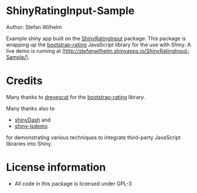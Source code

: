 # ShinyRatingInput-Sample

Author: Stefan Wilhelm

Example shiny app built on the [ShinyRatingInput](https://github.com/stefanwilhelm/ShinyRatingInput) package. This package is wrapping up the [bootstrap-rating](https://github.com/dreyescat/bootstrap-rating/) JavaScript library for the use with Shiny. A live demo is running at [http://stefanwilhelm.shinyapps.io/ShinyRatingInput-Sample/].

Credits
=======

Many thanks to [dreyescat](https://github.com/dreyescat/bootstrap-rating/) for the [bootstrap-rating](https://github.com/dreyescat/bootstrap-rating/) library.

Many thanks also to

* [shinyDash](https://github.com/trestletech/ShinyDash) and
* [shiny-jsdemo](https://github.com/wch/shiny-jsdemo)

for demonstrating various techniques to integrate third-party JavaScript libraries into Shiny.


License information
===================

* All code in this package is licensed under GPL-3

